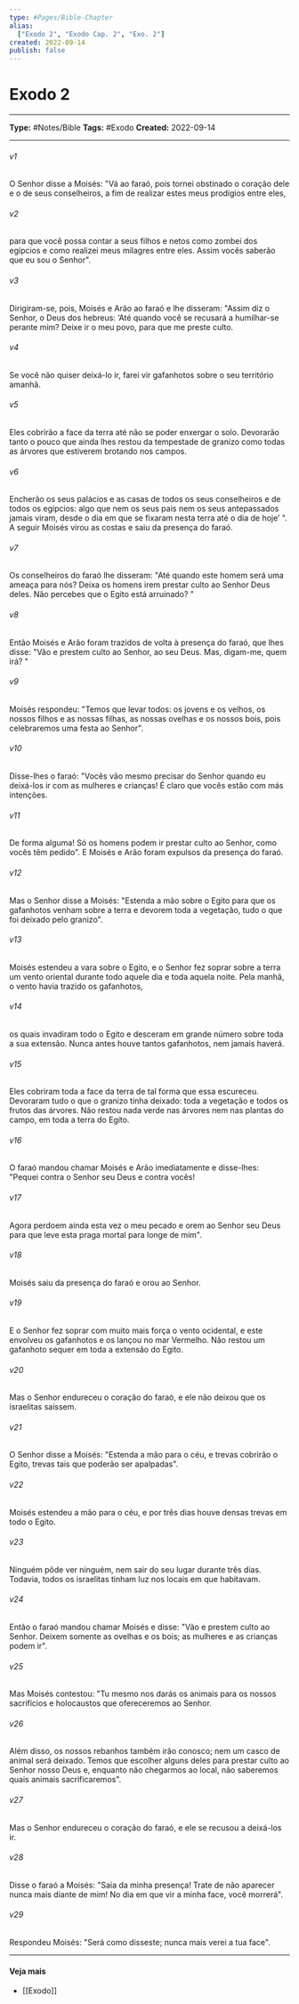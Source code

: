 ```yaml
---
type: #Pages/Bible-Chapter
alias:
  ["Exodo 2", "Exodo Cap. 2", "Exo. 2"]
created: 2022-09-14
publish: false
---
```


# Exodo 2

---

**Type:** #Notes/Bible
**Tags:** #Exodo
**Created:** 2022-09-14

---

###### v1
O Senhor disse a Moisés: "Vá ao faraó, pois tornei obstinado o coração dele e o de seus conselheiros, a fim de realizar estes meus prodígios entre eles,
###### v2
para que você possa contar a seus filhos e netos como zombei dos egípcios e como realizei meus milagres entre eles. Assim vocês saberão que eu sou o Senhor".
###### v3
Dirigiram-se, pois, Moisés e Arão ao faraó e lhe disseram: "Assim diz o Senhor, o Deus dos hebreus: ‘Até quando você se recusará a humilhar-se perante mim? Deixe ir o meu povo, para que me preste culto.
###### v4
Se você não quiser deixá-lo ir, farei vir gafanhotos sobre o seu território amanhã.
###### v5
Eles cobrirão a face da terra até não se poder enxergar o solo. Devorarão tanto o pouco que ainda lhes restou da tempestade de granizo como todas as árvores que estiverem brotando nos campos.
###### v6
Encherão os seus palácios e as casas de todos os seus conselheiros e de todos os egípcios: algo que nem os seus pais nem os seus antepassados jamais viram, desde o dia em que se fixaram nesta terra até o dia de hoje’ ". A seguir Moisés virou as costas e saiu da presença do faraó.
###### v7
Os conselheiros do faraó lhe disseram: "Até quando este homem será uma ameaça para nós? Deixa os homens irem prestar culto ao Senhor Deus deles. Não percebes que o Egito está arruinado? "
###### v8
Então Moisés e Arão foram trazidos de volta à presença do faraó, que lhes disse: "Vão e prestem culto ao Senhor, ao seu Deus. Mas, digam-me, quem irá? "
###### v9
Moisés respondeu: "Temos que levar todos: os jovens e os velhos, os nossos filhos e as nossas filhas, as nossas ovelhas e os nossos bois, pois celebraremos uma festa ao Senhor".
###### v10
Disse-lhes o faraó: "Vocês vão mesmo precisar do Senhor quando eu deixá-los ir com as mulheres e crianças! É claro que vocês estão com más intenções.
###### v11
De forma alguma! Só os homens podem ir prestar culto ao Senhor, como vocês têm pedido". E Moisés e Arão foram expulsos da presença do faraó.
###### v12
Mas o Senhor disse a Moisés: "Estenda a mão sobre o Egito para que os gafanhotos venham sobre a terra e devorem toda a vegetação, tudo o que foi deixado pelo granizo".
###### v13
Moisés estendeu a vara sobre o Egito, e o Senhor fez soprar sobre a terra um vento oriental durante todo aquele dia e toda aquela noite. Pela manhã, o vento havia trazido os gafanhotos,
###### v14
os quais invadiram todo o Egito e desceram em grande número sobre toda a sua extensão. Nunca antes houve tantos gafanhotos, nem jamais haverá.
###### v15
Eles cobriram toda a face da terra de tal forma que essa escureceu. Devoraram tudo o que o granizo tinha deixado: toda a vegetação e todos os frutos das árvores. Não restou nada verde nas árvores nem nas plantas do campo, em toda a terra do Egito.
###### v16
O faraó mandou chamar Moisés e Arão imediatamente e disse-lhes: "Pequei contra o Senhor seu Deus e contra vocês!
###### v17
Agora perdoem ainda esta vez o meu pecado e orem ao Senhor seu Deus para que leve esta praga mortal para longe de mim".
###### v18
Moisés saiu da presença do faraó e orou ao Senhor.
###### v19
E o Senhor fez soprar com muito mais força o vento ocidental, e este envolveu os gafanhotos e os lançou no mar Vermelho. Não restou um gafanhoto sequer em toda a extensão do Egito.
###### v20
Mas o Senhor endureceu o coração do faraó, e ele não deixou que os israelitas saíssem.
###### v21
O Senhor disse a Moisés: "Estenda a mão para o céu, e trevas cobrirão o Egito, trevas tais que poderão ser apalpadas".
###### v22
Moisés estendeu a mão para o céu, e por três dias houve densas trevas em todo o Egito.
###### v23
Ninguém pôde ver ninguém, nem sair do seu lugar durante três dias. Todavia, todos os israelitas tinham luz nos locais em que habitavam.
###### v24
Então o faraó mandou chamar Moisés e disse: "Vão e prestem culto ao Senhor. Deixem somente as ovelhas e os bois; as mulheres e as crianças podem ir".
###### v25
Mas Moisés contestou: "Tu mesmo nos darás os animais para os nossos sacrifícios e holocaustos que ofereceremos ao Senhor.
###### v26
Além disso, os nossos rebanhos também irão conosco; nem um casco de animal será deixado. Temos que escolher alguns deles para prestar culto ao Senhor nosso Deus e, enquanto não chegarmos ao local, não saberemos quais animais sacrificaremos".
###### v27
Mas o Senhor endureceu o coração do faraó, e ele se recusou a deixá-los ir.
###### v28
Disse o faraó a Moisés: "Saia da minha presença! Trate de não aparecer nunca mais diante de mim! No dia em que vir a minha face, você morrerá".
###### v29
Respondeu Moisés: "Será como disseste; nunca mais verei a tua face".


---

#### Veja mais

- [[Exodo]]
